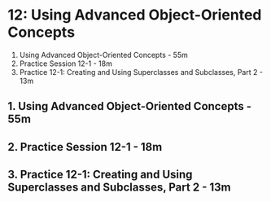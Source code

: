 # 12: Using Advanced Object-Oriented Concepts

1. Using Advanced Object-Oriented Concepts - 55m
2. Practice Session 12-1 - 18m
3. Practice 12-1: Creating and Using Superclasses and Subclasses, Part 2 - 13m

## 1. Using Advanced Object-Oriented Concepts - 55m
## 2. Practice Session 12-1 - 18m
## 3. Practice 12-1: Creating and Using Superclasses and Subclasses, Part 2 - 13m
